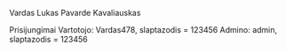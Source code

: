 Vardas Lukas
Pavarde Kavaliauskas

Prisijungimai 
Vartotojo: Vardas478, slaptazodis = 123456
Admino: admin, slaptazodis = 123456
